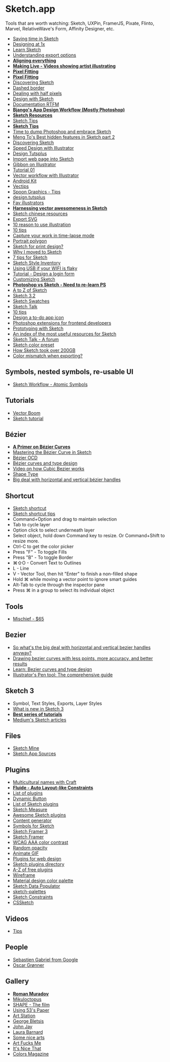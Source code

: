 # Sketch.app

Tools that are worth watching: Sketch, UXPin, FramerJS, Pixate, Flinto, Marvel, RelativeWave's Form, Affinity Designer, etc.

* [Saving time in Sketch](https://medium.com/sketch-app-sources/saving-time-in-sketch-7042142c8a8e#.p6kt6z53c)
* [Designing at 1x](https://medium.com/sketch-app-sources/designing-at-1x-33240842180c)
* [Learn Sketch](http://learnsketch.com/)
* [Understanding export options](http://webdesign.tutsplus.com/tutorials/understanding-sketchs-export-options--cms-22207)
* [**Aligning everything**](http://www.sketchtips.info/articles/aligning-everything)
* [**Making Live - Videos showing artist illustrating**](https://makinglive.com/watch/drawing-illustrations)
* [**Pixel Fitting**](https://www.youtube.com/watch?v=wSLW4K2ON4s)
* [**Pixel Fitting**](http://dcurt.is/pixel-fitting)
* [Discovering Sketch](https://medium.com/@jm_denis/discovering-sketch-25545f6cb161)
* [Dashed border](https://news.layervault.com/stories/47034-how-can-we-calculate-a-perfect-dashed-border-in-sketch)
* [Dealing with half pixels](https://medium.com/@dmiiiitri/fixing-icons-for-medium-8939ae05db85)
* [Design with Sketch](https://medium.com/design-with-sketch/design-with-sketch-92608a88c103)
* [Documentation RTFM](http://bohemiancoding.com/sketch/support/documentation/)
* [**Bjango's App Design Workflow (Mostly Photoshop)**](http://bjango.com/articles/appdesignworkflow/#)
* [**Sketch Resources**](http://learn.ustwo.com/sketch-resources)
* [Sketch Tips](http://www.sketchtips.info/)
* [**Sketch Tips**](https://www.drawar.com/sketch/tips)
* [Time to dump Photoshop and embrace Sketch](https://medium.com/design-ux/c59ff242715d)
* [Meng To's Best hidden features in Sketch part 2](http://blog.mengto.com/hidden-features-sketch-part-2/)
* [Discovering Sketch](https://medium.com/design-ux/25545f6cb161)
* [Speed Design with Illustrator](http://www.designsprint.net/)
* [Design Tutsplus](http://design.tutsplus.com/)
* [Import web page into Sketch](https://medium.com/p/6681ae0b118a)
* [Gibbon on Illustrator](https://gibbon.co/maximebodereau/illustrator)
* [Tutorial 01](https://medium.com/@KounterB/sketch-tutorial_01-b76271a095e3)
* [Vector workflow with Illustrator](https://medium.com/@janoskoos/my-vector-workflow-dd1357d28d7c)
* [Android Kit](https://github.com/wikichen/sketch-android-kit)
* [Vectips](http://vectips.com/)
* [Spoon Graphics - Tips](http://blog.spoongraphics.co.uk/)
* [design.tutsplus](http://design.tutsplus.com/)
* [Fav illustrators](https://news.layervault.com/stories/27329-ask-dn-favorite-illustrators)
* [**Harnessing vector awesomeness in Sketch**](https://medium.com/@pnowelldesign/harnessing-vector-awesomeness-in-sketch-3c9621408138)
* [Sketch chinese resources](http://sketchcn.com/)
* [Export SVG](http://hackingui.com/design/my-workflow-to-export-svgs-out-of-my-photoshop-design-files/)
* [10 reason to use illustration](http://bluegg.co.uk/10-reasons-to-use-illustration/)
* [10 tips](http://saloon.io/10-tips-tricks-for-sketch/)
* [Capture your work in time-lapse mode](http://schnappsformac.com/)
* [Portrait polygon](http://medialoot.com/blog/tutorial-polygon-portrait-poster-design/)
* [Sketch for print design?](https://medium.com/@pnowelldesign/sketch-for-print-design-fd165b92cb3a)
* [Why I moved to Sketch](http://hackingui.com/design/sketch-design/why-i-moved-to-sketch/)
* [7 tips for Sketch](https://medium.com/design-idea/7-tips-for-sketch-users-e09c27c7ce08)
* [Sketch Style Inventory](https://github.com/getflourish/Sketch-Style-Inventory/)
* [Using USB if your WIFI is flaky](http://bomberstudios.com/post/54587126654/using-sketch-mirror-liveview-silkscreen-skala)
* [Tutorial - Design a login form](http://webdesign.tutsplus.com/tutorials/sketch-for-beginners-design-a-login-form-interface--cms-21534)
* [Customizing Sketch](http://hackingui.com/design/sketch-design/customize-sketch-with-plugins-and-keyboard-shortcuts/)
* [**Photoshop vs Sketch - Need to re-learn PS**](http://photoshopsecrets.tumblr.com/post/100218629171/photoshop-vs-sketch)
* [A to Z of Sketch](http://webdesign.tutsplus.com/articles/the-a-to-z-of-sketch--cms-22030)
* [Sketch 3.2](https://medium.com/sketch-tricks/sketch-3-2-beta-bdffc9ce6216)
* [Sketch Swatches](http://build.pixelunion.net/sketch-swatches/)
* [Sketch Talk](http://talk.sketchapphub.com/)
* [10 tips](http://blog.uxpin.com/5951/10-best-practices-sketch/)
* [Design a to-do app icon](http://airwalk-design.com/?cat=tutorials&inc=1744&stick=design-a-todo-list-app-icon-with-sketch-3)
* [Photoshop extensions for frontend developers](http://vilcins.lv/blog/2015/Photoshop-extensions-for-frontend-developers/)
* [Prototyping with Sketch](http://blog.invisionapp.com/11-tips-for-prototyping-with-sketch/)
* [An index of the most useful resources for Sketch](http://sketch.land/index.html)
* [Sketch Talk - A forum](http://sketchtalk.io/)
* [Sketch color preset](https://github.com/RayPS/my-sketch-colors)
* [How Sketch took over 200GB](https://medium.com/@thomasdegry/how-sketch-took-over-200gb-of-our-macbooks-cb7dd10c8163)
* [Color mismatch when exporting?](https://www.designernews.co/stories/55640-color-saturation-on-sketch-exports)

## Symbols, nested symbols, re-usable UI

* [Sketch Workflow - Atomic Symbols](https://medium.com/sketch-app-sources/sketch-workflow-atomic-symbols-2b3c67babf08#.ckp4kw37k)

## Tutorials

* [Vector Boom](http://vectorboom.com/)
* [Sketch tutorial](http://megumi.co/learn/sketch.htm)

## Bézier

* [**A Primer on Bézier Curves**](http://pomax.github.io/bezierinfo/)
* [Mastering the Bézier Curve in Sketch](https://medium.com/sketch-app/mastering-the-bezier-curve-in-sketch-4da8fdf0dbbb)
* [Bézier OCD](http://learn.scannerlicker.net/2014/10/01/bezier-ocd-or-why-you-should-know-about-point-placement/)
* [Bézier curves and type design](http://learn.scannerlicker.net/2014/04/16/bezier-curves-and-type-design-a-tutorial/)
* [Video on how Cubic Bezier works](https://vimeo.com/106757336)
* [Shape Type](http://shape.method.ac/)
* [Big deal with horizontal and vertical bézier handles](http://theagsc.com/community/tutorials/so-whats-the-big-deal-with-horizontal-vertical-bezier-handles-anyway)

## Shortcut

* [Sketch shortcut](https://medium.com/sketch-app/sketch-shortcuts-4babfb40545b)
* [Sketch shortcut tips](https://news.layervault.com/stories/38711-sketch-tip-hold-cmd-to-clickthrough-a-group)
* Command+Option and drag to maintain selection
* Tab to cycle layer
* Option click to select underneath layer
* Select object, hold down Command key to resize. Or Command+Shift to resize more.
* Ctrl-C to get the color picker
* Press "F" - To toggle Fills
* Press "B" - To toggle Border
* ⌘⇧O - Convert Text to Outlines
* L - Line
* V - Vector Tool, then hit "Enter" to finish a non-filled shape
* Hold ⌘ while moving a vector point to ignore smart guides
* Alt-Tab to cycle through the inspector pane
* Press ⌘ in a group to select its individual object

## Tools

* [Mischief - $65](http://madewithmischief.tumblr.com/)

## Bezier

* [So what's the big deal with horizontal and vertical bezier handles anyway?](http://theagsc.com/community/tutorials/so-whats-the-big-deal-with-horizontal-vertical-bezier-handles-anyway)
* [Drawing bezier curves with less points, more accuracy, and better results](http://ashrafali.net/blog/drawing-bezier-curves-with-less-points-more-accuracy-and-better-results)
* [Learn: Bezier curves and type design](http://learn.scannerlicker.net/2014/04/16/bezier-curves-and-type-design-a-tutorial/)
* [Illustrator's Pen tool: The comprehensive guide](http://design.tutsplus.com/tutorials/illustrators-pen-tool-the-comprehensive-guide--vector-141)

## Sketch 3

* Symbol, Text Styles, Exports, Layer Styles
* [What is new in Sketch 3](https://medium.com/p/4b92d8b25f3)
* [**Best series of tutorials**](https://medium.com/sketch-app/harnessing-vector-awesomeness-in-sketch-3c9621408138)
* [Medium's Sketch articles](https://medium.com/sketch-app)

## Files

* [Sketch Mine](http://sketchmine.co/)
* [Sketch App Sources](http://www.sketchappsources.com/)

## Plugins

* [Multicultural names with Craft](http://rizwanjavaid.com/blog/2016/2/4/multicultural-names-for-invisions-craft-plugin-sketch-photoshop)
* [**Fluide - Auto Layout-like Constraints**](https://github.com/matt-curtis/Fluid-for-Sketch)
* [List of plugins](https://news.layervault.com/stories/24626-ask-dn-what-are-your-favourite-sketch-plugins)
* [Dynamic Button](https://github.com/ddwht/sketch-dynamic-button)
* [List of Sketch plugins](https://gist.github.com/bomberstudios/7694497)
* [Sketch Measure](https://github.com/utom/sketch-measure)
* [Awesome Sketch plugins](http://awesome-sket.ch/)
* [Content generator](https://github.com/timuric/Content-generator-sketch-plugin)
* [Symbols for Sketch](https://github.com/cognitom/symbols-for-sketch)
* [Sketch Framer 3](https://github.com/bomberstudios/sketch-framer-3)
* [Sketch Framer](https://github.com/bomberstudios/sketch-framer/)
* [WCAG AAA color contrast](https://github.com/getflourish/Sketch-Color-Contrast-Analyser)
* [Random opacity](https://github.com/adamhowell/random-opacity-sketch-plugin)
* [Animate GIF](https://github.com/NathanRutzky/Generate-GIF)
* [Plugins for web design](http://www.newmediacampaigns.com/blog/essential-sketch-plugins-for-web-design)
* [Sketch plugins directory](https://github.com/sketchplugins/plugin-directory)
* [A-Z of free plugins](http://marketblog.envato.com/resources/z-free-sketch-app-plugins/)
* [Wireframe](https://github.com/teracyhq/wireframe)
* [Material design color palette](https://github.com/t32k/material-design-color-palette-sketch-plugin)
* [Sketch Data Populator](https://github.com/preciousforever/sketch-data-populator)
* [sketch-palettes](https://github.com/andrewfiorillo/sketch-palettes)
* [Sketch Constraints](https://github.com/bouchenoiremarc/Sketch-Constraints)
* [CSSketch](https://github.com/JohnCoates/CSSketch)

## Videos

* [Tips](https://www.youtube.com/watch?v=AV2OkzIGykA&list=PLLnpHn493BHE6UIsdKYlS5zu-ZYvx22CS)

## People

* [Sebastien Gabriel from Google](http://sebastien-gabriel.com/)
* [Oscar Grønner](http://www.oscargronner.com/)

## Gallery

* [**Roman Muradov**](http://bluebed.net/the-End-of-A-Fence)
* [Mikuloctopus](http://mikuloctopus.tumblr.com/)
* [SHAPE - The film](http://makeshapechange.com/)
* [Using 53's Paper](http://angelwhite24.tumblr.com/)
* [Art Station](http://magazine.artstation.com/)
* [George Bletsis](http://monstertreeart.tumblr.com/)
* [John Jay](http://www.johnjayart.com/)
* [Laura Barnard](http://laurabarnard.co.uk/work/)
* [Some nice arts](https://felicien-nourry.artstation.com/)
* [Art Fucks Me](http://artfucksme.com/)
* [It's Nice That](http://www.itsnicethat.com/)
* [Colors Magazine](http://www.colorsmagazine.com/)